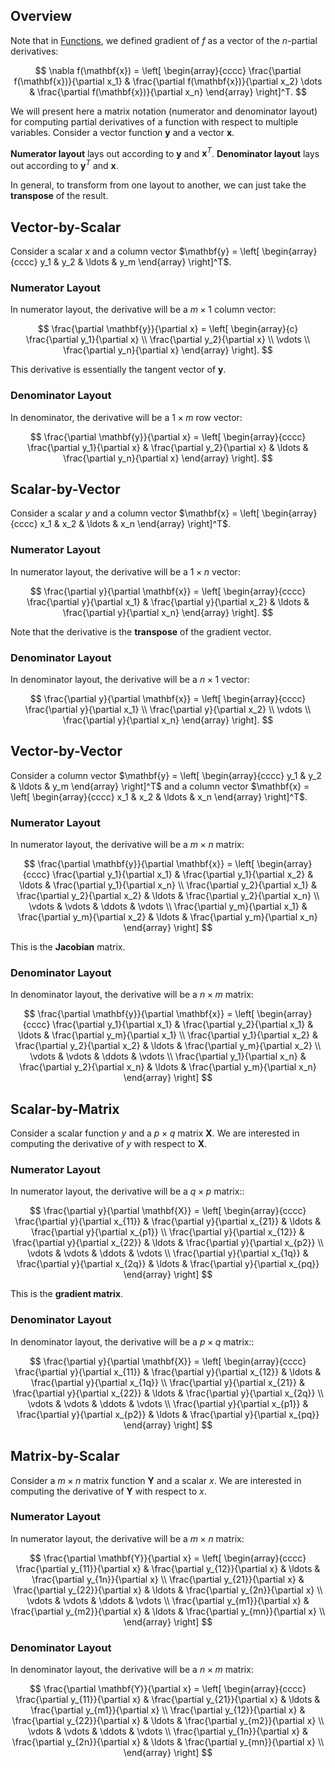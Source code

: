 ## Overview

Note that in [Functions](/math/functions), we defined gradient of $f$ as a vector of the $n$-partial derivatives:

$$
\nabla f(\mathbf{x}) = 
\left[
\begin{array}{cccc}
\frac{\partial f(\mathbf{x})}{\partial x_1}
&
\frac{\partial f(\mathbf{x})}{\partial x_2}
\dots &
\frac{\partial f(\mathbf{x})}{\partial x_n}
\end{array}
\right]^T.
$$

We will present here a matrix notation (numerator and denominator layout) for computing partial derivatives of a function with respect to multiple variables. Consider a vector function
$\mathbf{y}$ and a vector $\mathbf{x}$.

**Numerator layout** lays out according to $\mathbf{y}$ and $\mathbf{x}^T$. 
**Denominator layout** lays out according to $\mathbf{y}^T$ and $\mathbf{x}$.

In general, to transform from one layout to another, we can just take the **transpose** of the result.

## Vector-by-Scalar

Consider a scalar $x$ and a column vector $\mathbf{y} = 
\left[
\begin{array}{cccc}
y_1 & y_2 & \ldots & y_m
\end{array}
\right]^T$.

### Numerator Layout

In numerator layout, the derivative will be a $m \times 1$ column vector:

$$
\frac{\partial \mathbf{y}}{\partial x} = 
\left[
\begin{array}{c}
\frac{\partial y_1}{\partial x} \\ 
\frac{\partial y_2}{\partial x} \\ 
\vdots \\ 
\frac{\partial y_n}{\partial x}
\end{array}
\right].
$$

This derivative is essentially the tangent vector of $\mathbf{y}$.

### Denominator Layout

In denominator, the derivative will be a $1 \times m$ row vector:

$$
\frac{\partial \mathbf{y}}{\partial x} = 
\left[
\begin{array}{cccc}
\frac{\partial y_1}{\partial x} &
\frac{\partial y_2}{\partial x} & 
\ldots &
\frac{\partial y_n}{\partial x}
\end{array}
\right].
$$

## Scalar-by-Vector

Consider a scalar $y$ and a column vector $\mathbf{x} = 
\left[
\begin{array}{cccc}
x_1 & x_2 & \ldots & x_n
\end{array}
\right]^T$.

### Numerator Layout

In numerator layout, the derivative will be a $1 \times n$ vector:

$$
\frac{\partial y}{\partial \mathbf{x}} = 
\left[
\begin{array}{cccc}
\frac{\partial y}{\partial x_1} & \frac{\partial y}{\partial x_2} 
& \ldots & \frac{\partial y}{\partial x_n}
\end{array}
\right].
$$

Note that the derivative is the **transpose** of the gradient vector.

### Denominator Layout

In denominator layout, the derivative will be a $n \times 1$ vector:

$$
\frac{\partial y}{\partial \mathbf{x}} = 
\left[
\begin{array}{cccc}
\frac{\partial y}{\partial x_1} \\ \frac{\partial y}{\partial x_2} 
\\ \vdots \\ \frac{\partial y}{\partial x_n}
\end{array}
\right].
$$

## Vector-by-Vector

Consider a column vector $\mathbf{y} = 
\left[
\begin{array}{cccc}
y_1 & y_2 & \ldots & y_m
\end{array}
\right]^T$ and a column vector $\mathbf{x} = 
\left[
\begin{array}{cccc}
x_1 & x_2 & \ldots & x_n
\end{array}
\right]^T$.

### Numerator Layout

In numerator layout, the derivative will be a $m \times n$ matrix:

$$
\frac{\partial \mathbf{y}}{\partial \mathbf{x}} = 
\left[
\begin{array}{cccc}
\frac{\partial y_1}{\partial x_1} & \frac{\partial y_1}{\partial x_2} & \ldots & \frac{\partial y_1}{\partial x_n} \\
\frac{\partial y_2}{\partial x_1} & \frac{\partial y_2}{\partial x_2} & \ldots & \frac{\partial y_2}{\partial x_n} \\
\vdots & \vdots & \ddots & \vdots \\
\frac{\partial y_m}{\partial x_1} & \frac{\partial y_m}{\partial x_2} & \ldots & \frac{\partial y_m}{\partial x_n}
\end{array}
\right]
$$

This is the **Jacobian** matrix.

### Denominator Layout

In denominator layout, the derivative will be a $n \times m$ matrix:

$$
\frac{\partial \mathbf{y}}{\partial \mathbf{x}} = 
\left[
\begin{array}{cccc}
\frac{\partial y_1}{\partial x_1} & \frac{\partial y_2}{\partial x_1} & \ldots & \frac{\partial y_m}{\partial x_1} \\
\frac{\partial y_1}{\partial x_2} & \frac{\partial y_2}{\partial x_2} & \ldots & \frac{\partial y_m}{\partial x_2} \\
\vdots & \vdots & \ddots & \vdots \\
\frac{\partial y_1}{\partial x_n} & \frac{\partial y_2}{\partial x_n} & \ldots & \frac{\partial y_m}{\partial x_n}
\end{array}
\right]
$$

## Scalar-by-Matrix

Consider a scalar function $y$ and a $p \times q$ matrix $\mathbf{X}$. We are interested in 
computing the derivative of $y$ with respect to $\mathbf{X}$.

### Numerator Layout

In numerator layout, the derivative will be a $q \times p$ matrix::

$$
\frac{\partial y}{\partial \mathbf{X}} = 
\left[
\begin{array}{cccc}
\frac{\partial y}{\partial x_{11}} & \frac{\partial y}{\partial x_{21}} & \ldots & \frac{\partial y}{\partial x_{p1}} \\ 
\frac{\partial y}{\partial x_{12}} & \frac{\partial y}{\partial x_{22}} & \ldots & 
\frac{\partial y}{\partial x_{p2}} \\ 
\vdots & \vdots & \ddots & \vdots \\
\frac{\partial y}{\partial x_{1q}} & \frac{\partial y}{\partial x_{2q}} & \ldots & \frac{\partial y}{\partial x_{pq}}
\end{array}
\right]
$$

This is the **gradient matrix**.

### Denominator Layout

In denominator layout, the derivative will be a $p \times q$ matrix::

$$
\frac{\partial y}{\partial \mathbf{X}} = 
\left[
\begin{array}{cccc}
\frac{\partial y}{\partial x_{11}} & \frac{\partial y}{\partial x_{12}} & \ldots & \frac{\partial y}{\partial x_{1q}} \\ 
\frac{\partial y}{\partial x_{21}} & \frac{\partial y}{\partial x_{22}} & \ldots & 
\frac{\partial y}{\partial x_{2q}} \\ 
\vdots & \vdots & \ddots & \vdots \\
\frac{\partial y}{\partial x_{p1}} & \frac{\partial y}{\partial x_{p2}} & \ldots & \frac{\partial y}{\partial x_{pq}}
\end{array}
\right]
$$

## Matrix-by-Scalar

Consider a $m \times n$ matrix function $\mathbf{Y}$ and a scalar $x$. We are interested in 
computing the derivative of $\mathbf{Y}$ with respect to $x$.

### Numerator Layout

In numerator layout, the derivative will be a $m \times n$ matrix:

$$
\frac{\partial \mathbf{Y}}{\partial x} = 
\left[
\begin{array}{cccc}
\frac{\partial y_{11}}{\partial x} & \frac{\partial y_{12}}{\partial x} & \ldots & \frac{\partial y_{1n}}{\partial x} \\ 
\frac{\partial y_{21}}{\partial x} & \frac{\partial y_{22}}{\partial x} & \ldots & \frac{\partial y_{2n}}{\partial x} \\ 
\vdots & \vdots & \ddots & \vdots \\
\frac{\partial y_{m1}}{\partial x} & \frac{\partial y_{m2}}{\partial x} & \ldots & \frac{\partial y_{mn}}{\partial x} \\ 
\end{array}
\right]
$$

### Denominator Layout

In denominator layout, the derivative will be a $n \times m$ matrix:

$$
\frac{\partial \mathbf{Y}}{\partial x} = 
\left[
\begin{array}{cccc}
\frac{\partial y_{11}}{\partial x} & \frac{\partial y_{21}}{\partial x} & \ldots & \frac{\partial y_{m1}}{\partial x} \\ 
\frac{\partial y_{12}}{\partial x} & \frac{\partial y_{22}}{\partial x} & \ldots & \frac{\partial y_{m2}}{\partial x} \\ 
\vdots & \vdots & \ddots & \vdots \\
\frac{\partial y_{1n}}{\partial x} & \frac{\partial y_{2n}}{\partial x} & \ldots & \frac{\partial y_{mn}}{\partial x} \\ 
\end{array}
\right]
$$